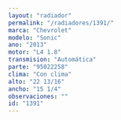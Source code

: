 ```yaml
---
layout: "radiador"
permalink: "/radiadores/1391/"
marca: "Chevrolet"
modelo: "Sonic"
ano: "2013"
motor: "L4 1.8"
transmision: "Automática"
parte: "95022258"
clima: "Con clima"
alto: "22 13/16"
ancho: "15 1/4"
observaciones: ""
id: "1391"
---
```


